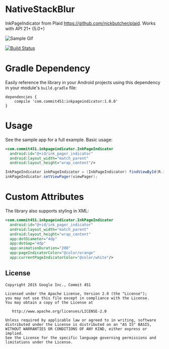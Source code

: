 # NativeStackBlur
InkPageIndicator from Plaid https://github.com/nickbutcher/plaid. Works with API 21+ (5.0+)

![Sample Gif](http://fat.gfycat.com/JitteryGenuineFugu.gif)

[![Build Status](https://travis-ci.org/Commit451/InkPageIndicator.svg?branch=master)](https://travis-ci.org/Commit451/InkPageIndicator)

# Gradle Dependency
Easily reference the library in your Android projects using this dependency in your module's `build.gradle` file:

```Gradle
dependencies {
    compile 'com.commit451:inkpageindicator:1.0.0'
}
```

# Usage
See the sample app for a full example. Basic usage:

```xml
<com.commit451.inkpageindicator.InkPageIndicator
  android:id="@+id/ink_pager_indicator"
  android:layout_width="match_parent"
  android:layout_height="wrap_content"/>
```

```java
InkPageIndicator inkPageIndicator = (InkPageIndicator) findViewById(R.id.ink_pager_indicator);
inkPageIndicator.setViewPager(viewPager);
```

# Custom Attributes
The library also supports styling in XML:
```xml
<com.commit451.inkpageindicator.InkPageIndicator
  android:id="@+id/ink_pager_indicator"
  android:layout_width="match_parent"
  android:layout_height="wrap_content"
  app:dotDiameter="4dp"
  app:dotGap="4dp"
  app:animationDuration="200"
  app:pageIndicatorColor="@color/orange"
  app:currentPageIndicatorColor="@color/white"/>
```

License
--------

    Copyright 2015 Google Inc., Commit 451

    Licensed under the Apache License, Version 2.0 (the "License");
    you may not use this file except in compliance with the License.
    You may obtain a copy of the License at

       http://www.apache.org/licenses/LICENSE-2.0

    Unless required by applicable law or agreed to in writing, software
    distributed under the License is distributed on an "AS IS" BASIS,
    WITHOUT WARRANTIES OR CONDITIONS OF ANY KIND, either express or implied.
    See the License for the specific language governing permissions and
    limitations under the License.
